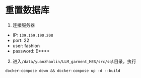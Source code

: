 # 重置数据库
1. 连接服务器

- IP: ```139.159.190.208```
- port: 22
- user: fashion
- password: E****

2. 进入```/data/yuanzhaolin/LLM_garment_MES/src/sql```目录，执行

```shell
docker-compose down && docker-compose up -d --build
```

